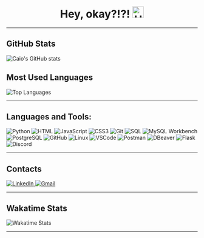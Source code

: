 <h1 align="center">Hey, okay?!?! <img src="https://example.com/hanlose_emoji.png" alt="Hanlose Emoji" width="30"></h1>

---

## GitHub Stats

![Caio's GitHub stats](https://github-readme-stats.vercel.app/api?username=caiovitorlchaves&show_icons=true&theme=radical)

## Most Used Languages

![Top Languages](https://github-readme-stats.vercel.app/api/top-langs/?username=caiovitorlchaves&layout=compact&theme=radical)

---

## Languages and Tools:

<p align="left">
    <img src="https://img.shields.io/badge/Python-3776AB?style=for-the-badge&logo=python&logoColor=white" alt="Python">
    <img src="https://img.shields.io/badge/HTML-E34F26?style=for-the-badge&logo=html5&logoColor=white" alt="HTML">
    <img src="https://img.shields.io/badge/JavaScript-F7DF1E?style=for-the-badge&logo=javascript&logoColor=black" alt="JavaScript">
    <img src="https://img.shields.io/badge/CSS3-1572B6?style=for-the-badge&logo=css3&logoColor=white" alt="CSS3">
    <img src="https://img.shields.io/badge/Git-F05032?style=for-the-badge&logo=git&logoColor=white" alt="Git">
    <img src="https://img.shields.io/badge/SQL-4479A1?style=for-the-badge&logo=sql&logoColor=white" alt="SQL">
    <img src="https://img.shields.io/badge/MySQL-4479A1?style=for-the-badge&logo=mysql&logoColor=white" alt="MySQL Workbench">
    <img src="https://img.shields.io/badge/PostgreSQL-336791?style=for-the-badge&logo=postgresql&logoColor=white" alt="PostgreSQL">
    <img src="https://img.shields.io/badge/GitHub-181717?style=for-the-badge&logo=github&logoColor=white" alt="GitHub">
    <img src="https://img.shields.io/badge/Linux-FCC624?style=for-the-badge&logo=linux&logoColor=black" alt="Linux">
    <img src="https://img.shields.io/badge/VS%20Code-007ACC?style=for-the-badge&logo=visual-studio-code&logoColor=white" alt="VSCode">
    <img src="https://img.shields.io/badge/Postman-FF6C37?style=for-the-badge&logo=postman&logoColor=white" alt="Postman">
    <img src="https://img.shields.io/badge/DBeaver-372923?style=for-the-badge&logo=dbeaver&logoColor=white" alt="DBeaver">
    <img src="https://img.shields.io/badge/Flask-000000?style=for-the-badge&logo=flask&logoColor=white" alt="Flask">
    <img src="https://img.shields.io/badge/Discord-7289DA?style=for-the-badge&logo=discord&logoColor=white" alt="Discord">
</p>

---

## Contacts

<p align="left">
    <a href="https://www.linkedin.com/in/caiovitorlchaves/" target="_blank">
        <img src="https://img.shields.io/badge/LinkedIn-0077B5?style=for-the-badge&logo=linkedin&logoColor=white" alt="LinkedIn">
    </a>
    <a href="mailto:caiovitorlchaves@gmail.com">
        <img src="https://img.shields.io/badge/Gmail-D14836?style=for-the-badge&logo=gmail&logoColor=white" alt="Gmail">
    </a>
</p>

---

## Wakatime Stats

![Wakatime Stats](https://github-readme-stats.vercel.app/api/wakatime?username=caiovitorlchaves&layout=compact&theme=radical)

---
```` ▋
